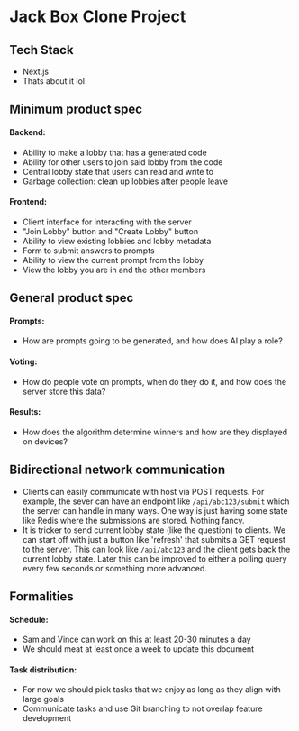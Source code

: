 # Jack Box Clone Project

## Tech Stack
- Next.js
- Thats about it lol
## Minimum product spec

#### Backend:
- Ability to make a lobby that has a generated code
- Ability for other users to join said lobby from the code
- Central lobby state that users can read and write to
- Garbage collection: clean up lobbies after people leave
#### Frontend:
- Client interface for interacting with the server
- "Join Lobby" button and "Create Lobby" button
- Ability to view existing lobbies and lobby metadata
- Form to submit answers to prompts
- Ability to view the current prompt from the lobby
- View the lobby you are in and the other members

## General product spec

#### Prompts:
- How are prompts going to be generated, and how does AI play a role?
#### Voting:
- How do people vote on prompts, when do they do it, and how does the server store this data?
#### Results:
- How does the algorithm determine winners and how are they displayed on devices?
## Bidirectional network communication

- Clients can easily communicate with host via POST requests. For example, the sever can have an endpoint like `/api/abc123/submit` which the server can handle in many ways. One way is just having some state like Redis where the submissions are stored. Nothing fancy.
- It is tricker to send current lobby state (like the question) to clients. We can start off with just a button like 'refresh' that submits a GET request to the server. This can look like `/api/abc123` and the client gets back the current lobby state. Later this can be improved to either a polling query every few seconds or something more advanced.

## Formalities

#### Schedule:
- Sam and Vince can work on this at least 20-30 minutes a day
- We should meat at least once a week to update this document
#### Task distribution:
- For now we should pick tasks that we enjoy as long as they align with large goals
- Communicate tasks and use Git branching to not overlap feature development